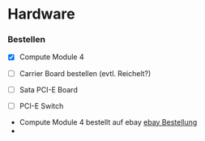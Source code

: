 # Hardware

### Bestellen
- [x] Compute Module 4
- [ ] Carrier Board bestellen (evtl. Reichelt?)
- [ ] Sata PCI-E Board
- [ ] PCI-E Switch


- Compute Module 4 bestellt auf ebay [ebay Bestellung](https://order.ebay.at/ord/show?/ViewPaymentStatus&purchaseOrderId=22-0854-153204#/)
- 